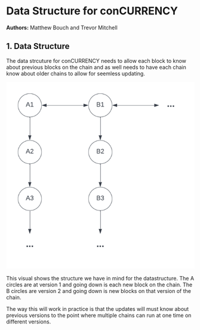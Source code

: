 # Data Structure for conCURRENCY
**Authors:** Matthew Bouch and Trevor Mitchell

## 1. Data Structure
The data strcuture for conCURRENCY needs to allow each block to know about previous blocks on the chain and as well needs to have each chain know about older chains to allow for seemless updating.

<img src="conCURRENCY-DataStructure-Visual.png" alt="drawing" width="600" height="500"/>

This visual shows the structure we have in mind for the datastructure. The A circles are at version 1 and going down is each new block on the chain. The B circles are version 2 and going down is new blocks on that version of the chain.

The way this will work in practice is that the updates will must know about previous versions to the point where multiple chains can run at one time on different versions.
